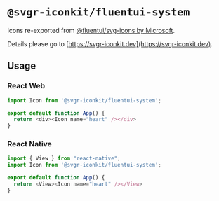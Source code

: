 # `@svgr-iconkit/fluentui-system`

Icons re-exported from [@fluentui/svg-icons by Microsoft](https://github.com/microsoft/fluentui-system-icons.git).

Details please go to [https://svgr-iconkit.dev](https://svgr-iconkit.dev).

## Usage

### React Web

```javascript
import Icon from '@svgr-iconkit/fluentui-system';

export default function App() {
  return <div><Icon name="heart" /></div>
}

```

### React Native

```javascript
import { View } from "react-native";
import Icon from '@svgr-iconkit/fluentui-system';

export default function App() {
  return <View><Icon name="heart" /></View>
}

```
